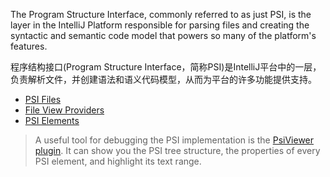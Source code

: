 [//]: # (title: Program Structure Interface \(PSI\))

<!-- Copyright 2000-2020 JetBrains s.r.o. and other contributors. Use of this source code is governed by the Apache 2.0 license that can be found in the LICENSE file. -->

The Program Structure Interface, commonly referred to as just PSI, is the layer in the IntelliJ Platform responsible for parsing files and creating the syntactic and semantic code model that powers so many of the platform's features.

程序结构接口(Program Structure Interface，简称PSI)是IntelliJ平台中的一层，负责解析文件，并创建语法和语义代码模型，从而为平台的许多功能提供支持。

* [PSI Files](psi_files.md)
* [File View Providers](file_view_providers.md)
* [PSI Elements](psi_elements.md)

 >  A useful tool for debugging the PSI implementation is the [PsiViewer plugin](https://plugins.jetbrains.com/plugin/227-psiviewer).
> It can show you the PSI tree structure, the properties of every PSI element, and highlight its text range.
